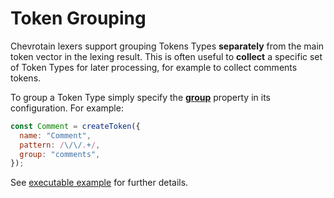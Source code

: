 # Token Grouping

Chevrotain lexers support grouping Tokens Types **separately** from the main token vector in the lexing result.
This is often useful to **collect** a specific set of Token Types for later processing, for example to collect comments tokens.

To group a Token Type simply specify the [**group**](https://chevrotain.io/documentation/11_0_0/interfaces/ITokenConfig.html#group) property in its configuration.
For example:

```javascript
const Comment = createToken({
  name: "Comment",
  pattern: /\/\/.+/,
  group: "comments",
});
```

See [executable example](https://github.com/chevrotain/chevrotain/tree/master/examples/lexer/token_groups)
for further details.
